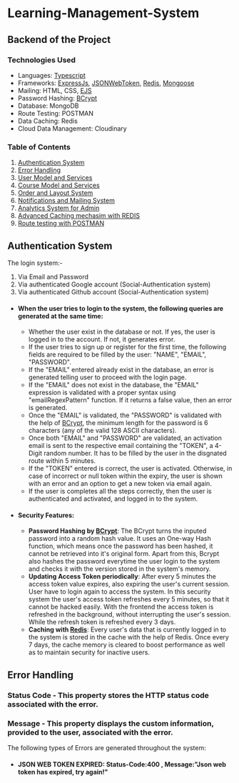 # Learning-Management-System

## Backend of the Project

### Technologies Used
  - Languages: [Typescript](https://www.npmjs.com/package/typescript)
  - Frameworks: [ExpressJs](https://www.npmjs.com/package/express), [JSONWebToken](https://www.npmjs.com/package/jsonwebtoken), [Redis](https://www.npmjs.com/package/redis), [Mongoose](https://www.npmjs.com/package/mongoose)
  - Mailing: HTML, CSS, [EJS](https://www.npmjs.com/package/ejs)
  - Password Hashing: [BCrypt](https://www.npmjs.com/package/bcrypt#nodebcryptjs)
  - Database: MongoDB
  - Route Testing: POSTMAN
  - Data Caching: Redis
  - Cloud Data Management: Cloudinary

### Table of Contents
  1. [Authentication System](https://github.com/kartik1601/Learning-Management-System/edit/main/README.md#authentication-system)
  2. [Error Handling](https://github.com/kartik1601/Learning-Management-System/edit/main/README.md#error-handling)
  3. [User Model and Services]()
  4. [Course Model and Services]()
  5. [Order and Layout System]()
  6. [Notifications and Mailing System]()
  7. [Analytics System for Admin]()
  8. [Advanced Caching mechasim with REDIS]()
  9. [Route testing with POSTMAN]()

##
## Authentication System
The login system:-
  1. Via Email and Password
  2. Via authenticated Google account (Social-Authentication system)
  3. Via authenticated Github account (Social-Authentication system)

- #### When the user tries to login to the system, the following queries are generated at the same time:
  - Whether the user exist in the database or not. If yes, the user is logged in to the account. If not, it generates error.
  - If the user tries to sign up or register for the first time, the following fields are required to be filled by the user: "NAME", "EMAIL", "PASSWORD".
  - If the "EMAIL" entered already exist in the database, an error is generated telling user to proceed with the login page.
  - If the "EMAIL" does not exist in the database, the "EMAIL" expression is validated with a proper syntax using "emailRegexPattern" function. If it returns a false value, then an error is generated.
  - Once the "EMAIL" is validated, the "PASSWORD" is validated with the help of [BCrypt](https://www.npmjs.com/package/bcrypt#nodebcryptjs), the minimum length for the password is 6 characters (any of the valid 128 ASCII characters).
  - Once both "EMAIL" and "PASSWORD" are validated, an activation email is sent to the respective email containing the "TOKEN", a 4-Digit random number. It has to be filled by the user in the disgnated route within 5 minutes.
  - If the "TOKEN" entered is correct, the user is activated. Otherwise, in case of incorrect or null token within the expiry, the user is shown with an error and an option to get a new token via email again.
  - If the user is completes all the steps correctly, then the user is authenticated and activated, and logged in to the system.

- #### Security Features:
  - **Password Hashing by [BCrypt](https://www.npmjs.com/package/bcrypt#nodebcryptjs)**: The BCrypt turns the inputed password into a random hash value. It uses an One-way Hash function, which means once the password has been hashed, it cannot be retrieved into it's original form. Apart from this, Bcrypt also hashes the password everytime the user login to the system and checks it with the version stored in the system's memory.
  - **Updating Access Token periodically**: After every 5 minutes the access token value expires, also expiring the user's current session. User have to login again to access the system. In this security system the user's access token refreshes every 5 minutes, so that it cannot be hacked easily. With the frontend the access token is refreshed in the background, without interrupting the user's session. While the refresh token is refreshed every 3 days.
  - **Caching with [Redis](https://www.npmjs.com/package/redis)**: Every user's data that is currently logged in to the system is stored in the cache with the help of Redis. Once every 7 days, the cache memory is cleared to boost performance as well as to maintain security for inactive users.

##
## Error Handling
### Status Code - This property stores the HTTP status code associated with the error.
### Message - This property displays the custom information, provided to the user, associated with the error.
The following types of Errors are generated throughout the system:
  - #### JSON WEB TOKEN EXPIRED: Status-Code:400 , Message:"Json web token has expired, try again!"
